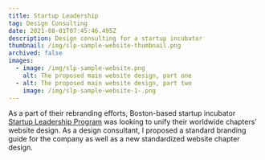 ```yaml
---
title: Startup Leadership
tag: Design Consulting
date: 2021-08-01T07:45:46.495Z
description: Design consulting for a startup incubator
thumbnail: /img/slp-sample-website-thumbnail.png
archived: false
images:
  - image: /img/slp-sample-website.png
    alt: The proposed main website design, part one
  - alt: The proposed main website design, part two
    image: /img/slp-sample-website-1-.png
---
```

As a part of their rebranding efforts, Boston-based startup incubator [Startup Leadership Program](https://startupleadership.com) was looking to unify their worldwide chapters’ website design. As a design consultant, I proposed a standard branding guide for the company as well as a new standardized website chapter design. 